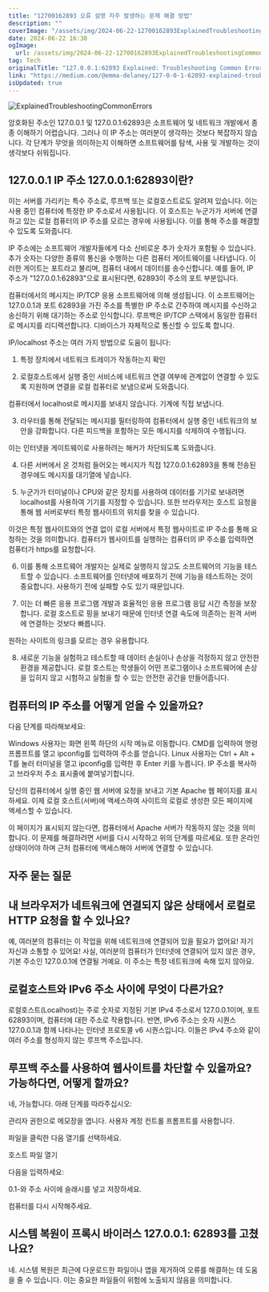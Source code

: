 ```yaml
---
title: "12700162893 오류 설명 자주 발생하는 문제 해결 방법"
description: ""
coverImage: "/assets/img/2024-06-22-12700162893ExplainedTroubleshootingCommonErrors_0.png"
date: 2024-06-22 16:30
ogImage:
  url: /assets/img/2024-06-22-12700162893ExplainedTroubleshootingCommonErrors_0.png
tag: Tech
originalTitle: "127.0.0.1:62893 Explained: Troubleshooting Common Errors"
link: "https://medium.com/@emma-delaney/127-0-0-1-62893-explained-troubleshooting-common-errors-45e0dc6aabaa"
isUpdated: true
---
```


![ExplainedTroubleshootingCommonErrors](/assets/img/2024-06-22-12700162893ExplainedTroubleshootingCommonErrors_0.png)

암호화된 주소인 127.0.0.1 및 127.0.0.1:62893은 소프트웨어 및 네트워크 개발에서 종종 이해하기 어렵습니다. 그러나 이 IP 주소는 여러분이 생각하는 것보다 복잡하지 않습니다. 각 단계가 무엇을 의미하는지 이해하면 소프트웨어를 탐색, 사용 및 개발하는 것이 생각보다 쉬워집니다.

## 127.0.0.1 IP 주소 127.0.0.1:62893이란?

이는 서버를 가리키는 특수 주소로, 루프백 또는 로컬호스트로도 알려져 있습니다. 이는 사용 중인 컴퓨터에 특정한 IP 주소로서 사용됩니다. 이 호스트는 누군가가 서버에 연결하고 있는 로컬 컴퓨터의 IP 주소를 모르는 경우에 사용됩니다. 이를 통해 주소를 해결할 수 있도록 도와줍니다.

<div class="content-ad"></div>

IP 주소에는 소프트웨어 개발자들에게 다소 신비로운 추가 숫자가 포함될 수 있습니다. 추가 숫자는 다양한 종류의 통신을 수행하는 다른 컴퓨터 게이트웨이를 나타냅니다. 이러한 게이트는 포트라고 불리며, 컴퓨터 내에서 데이터를 송수신합니다. 예를 들어, IP 주소가 "127.0.0.1:62893"으로 표시된다면, 62893이 주소의 포트 부분입니다.

컴퓨터에서의 메시지는 IP/TCP 응용 소프트웨어에 의해 생성됩니다. 이 소프트웨어는 127.0.0.1과 포트 62893을 가진 주소를 특별한 IP 주소로 간주하여 메시지를 수신하고 송신하기 위해 대기하는 주소로 인식합니다. 루프백은 IP/TCP 스택에서 동일한 컴퓨터로 메시지를 리디렉션합니다. 디바이스가 자체적으로 통신할 수 있도록 합니다.

IP/localhost 주소는 여러 가지 방법으로 도움이 됩니다:

1. 특정 장치에서 네트워크 트레이가 작동하는지 확인

<div class="content-ad"></div>

2. 로컬호스트에서 실행 중인 서비스에 네트워크 연결 여부에 관계없이 연결할 수 있도록 지원하며 연결을 로컬 컴퓨터로 보냄으로써 도와줍니다.

컴퓨터에서 localhost로 메시지를 보내지 않습니다. 기계에 직접 보냅니다.

3. 라우터를 통해 전달되는 메시지를 필터링하여 컴퓨터에서 실행 중인 네트워크의 보안을 강화합니다. 다른 피드백을 포함하는 모든 메시지를 삭제하여 수행됩니다.

이는 인터넷을 게이트웨이로 사용하려는 해커가 차단되도록 도와줍니다.

<div class="content-ad"></div>

4. 다른 서버에서 온 것처럼 들어오는 메시지가 직접 127.0.0.1:62893을 통해 전송된 경우에도 메시지를 대기열에 넣습니다.

5. 누군가가 터미널이나 CPU와 같은 장치를 사용하여 데이터를 기기로 보내려면 localhost를 사용하여 기기를 지정할 수 있습니다. 또한 브라우저는 호스트 요청을 통해 웹 서버로부터 특정 웹사이트의 위치를 찾을 수 있습니다.

이것은 특정 웹사이트와의 연결 없이 로컬 서버에서 특정 웹사이트로 IP 주소를 통해 요청하는 것을 의미합니다. 컴퓨터가 웹사이트를 실행하는 컴퓨터의 IP 주소를 입력하면 컴퓨터가 https를 요청합니다.

6. 이를 통해 소프트웨어 개발자는 실제로 실행하지 않고도 소프트웨어의 기능을 테스트할 수 있습니다. 소프트웨어를 인터넷에 배포하기 전에 기능을 테스트하는 것이 중요합니다. 사용하기 전에 실패할 수도 있기 때문입니다.

<div class="content-ad"></div>

7. 이는 더 빠른 응용 프로그램 개발과 효율적인 응용 프로그램 응답 시간 측정을 보장합니다. 로컬 호스트로 핑을 보내기 때문에 인터넷 연결 속도에 의존하는 원격 서버에 연결하는 것보다 빠릅니다.

원하는 사이트의 링크를 모르는 경우 유용합니다.

8. 새로운 기능을 실험하고 테스트할 때 데이터 손실이나 손상을 걱정하지 않고 안전한 환경을 제공합니다. 로컬 호스트는 학생들이 어떤 프로그램이나 소프트웨어에 손상을 입히지 않고 시험하고 실험을 할 수 있는 안전한 공간을 만들어줍니다.

## 컴퓨터의 IP 주소를 어떻게 얻을 수 있을까요?

<div class="content-ad"></div>

다음 단계를 따라해보세요:

Windows 사용자는 화면 왼쪽 하단의 시작 메뉴로 이동합니다.
CMD를 입력하여 명령 프롬프트를 열고 ipconfig를 입력하여 주소를 얻습니다.
Linux 사용자는 Ctrl + Alt + T를 눌러 터미널을 열고 ipconfig를 입력한 후 Enter 키를 누릅니다.
IP 주소를 복사하고 브라우저 주소 표시줄에 붙여넣기합니다.

당신의 컴퓨터에서 실행 중인 웹 서버에 요청을 보내고 기본 Apache 웹 페이지를 표시하세요. 이제 로컬 호스트(서버)에 액세스하여 사이트의 로컬로 생성한 모든 페이지에 액세스할 수 있습니다.

이 페이지가 표시되지 않는다면, 컴퓨터에서 Apache 서버가 작동하지 않는 것을 의미합니다. 이 문제를 해결하려면 서버를 다시 시작하고 위의 단계를 따르세요. 또한 온라인 상태이어야 하며 근처 컴퓨터에 액세스해야 서버에 연결할 수 있습니다.

<div class="content-ad"></div>

## 자주 묻는 질문

## 내 브라우저가 네트워크에 연결되지 않은 상태에서 로컬로 HTTP 요청을 할 수 있나요?

예, 여러분의 컴퓨터는 이 작업을 위해 네트워크에 연결되어 있을 필요가 없어요! 자기 자신과 소통할 수 있어요! 사실, 여러분의 컴퓨터가 인터넷에 연결되어 있지 않은 경우, 기본 주소인 127.0.0.1에 연결될 거예요. 이 주소는 특정 네트워크에 속해 있지 않아요.

## 로컬호스트와 IPv6 주소 사이에 무엇이 다른가요?

<div class="content-ad"></div>

로컬호스트(Localhost)는 주로 숫자로 지정된 기본 IPv4 주소로서 127.0.0.1이며, 포트 62893이며, 컴퓨터에 대한 주소로 작용합니다. 반면, IPv6 주소는 숫자 시퀀스 127.0.0.1과 함께 나타나는 인터넷 프로토콜 v6 시퀀스입니다. 이들은 IPv4 주소와 같이 여러 주소를 형성하지 않는 루프백 주소입니다.

## 루프백 주소를 사용하여 웹사이트를 차단할 수 있을까요? 가능하다면, 어떻게 할까요?

네, 가능합니다. 아래 단계를 따라주십시오:

관리자 권한으로 메모장을 엽니다. 사용자 계정 컨트롤 프롬프트를 사용합니다.

<div class="content-ad"></div>

파일을 클릭한 다음 열기를 선택하세요.

호스트 파일 열기

다음을 입력하세요:

0.1-와 주소 사이에 슬래시를 넣고 저장하세요.

<div class="content-ad"></div>

컴퓨터를 다시 시작해주세요.

## 시스템 복원이 프록시 바이러스 127.0.0.1: 62893를 고쳤나요?

네. 시스템 복원은 최근에 다운로드한 파일이나 앱을 제거하여 오류를 해결하는 데 도움을 줄 수 있습니다. 이는 중요한 파일들이 위험에 노출되지 않음을 의미합니다.
